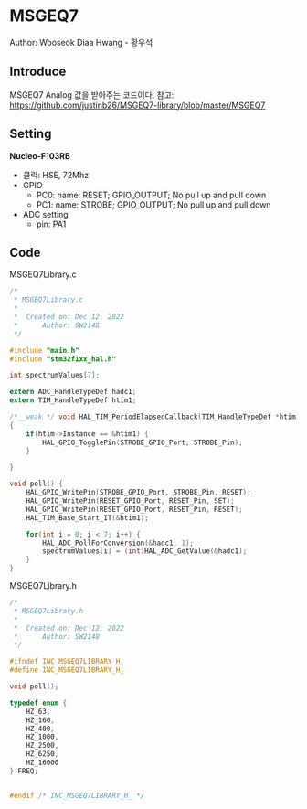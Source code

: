 # MSGEQ7

Author: Wooseok Diaa Hwang - 황우석

## Introduce

MSGEQ7 Analog 값을 받아주는 코드이다.
참고: https://github.com/justinb26/MSGEQ7-library/blob/master/MSGEQ7

## Setting
**Nucleo-F103RB**

- 클럭: HSE, 72Mhz
- GPIO
  - PC0: name: RESET; GPIO_OUTPUT; No pull up and pull down
  - PC1: name: STROBE; GPIO_OUTPUT; No pull up and pull down
- ADC setting
  - pin: PA1

## Code

MSGEQ7Library.c

```C
/*
 * MSGEQ7Library.c
 *
 *  Created on: Dec 12, 2022
 *      Author: SW2148
 */

#include "main.h"
#include "stm32f1xx_hal.h"

int spectrumValues[7];

extern ADC_HandleTypeDef hadc1;
extern TIM_HandleTypeDef htim1;

/*__weak */ void HAL_TIM_PeriodElapsedCallback(TIM_HandleTypeDef *htim)
{
	if(htim->Instance == &htim1) {
		HAL_GPIO_TogglePin(STROBE_GPIO_Port, STROBE_Pin);
	}

}

void poll() {
	HAL_GPIO_WritePin(STROBE_GPIO_Port, STROBE_Pin, RESET);
	HAL_GPIO_WritePin(RESET_GPIO_Port, RESET_Pin, SET);
	HAL_GPIO_WritePin(RESET_GPIO_Port, RESET_Pin, RESET);
	HAL_TIM_Base_Start_IT(&htim1);

	for(int i = 0; i < 7; i++) {
		HAL_ADC_PollForConversion(&hadc1, 1);
		spectrumValues[i] = (int)HAL_ADC_GetValue(&hadc1);
	}
}

```

MSGEQ7Library.h

```C
/*
 * MSGEQ7Library.h
 *
 *  Created on: Dec 12, 2022
 *      Author: SW2148
 */

#ifndef INC_MSGEQ7LIBRARY_H_
#define INC_MSGEQ7LIBRARY_H_

void poll();

typedef enum {
	HZ_63,
	HZ_160,
	HZ_400,
	HZ_1000,
	HZ_2500,
	HZ_6250,
	HZ_16000
} FREQ;


#endif /* INC_MSGEQ7LIBRARY_H_ */
```
